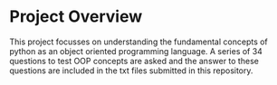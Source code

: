 # Project Overview

This project focusses on understanding the fundamental concepts of python as an object oriented programming language.
A series of 34 questions to test OOP concepts are asked and the answer to these questions are included in the txt files
submitted in this repository.
